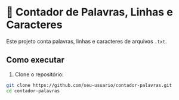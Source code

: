 # 📝 Contador de Palavras, Linhas e Caracteres

Este projeto conta palavras, linhas e caracteres de arquivos `.txt`.

## Como executar

1. Clone o repositório:
```bash
git clone https://github.com/seu-usuario/contador-palavras.git
cd contador-palavras